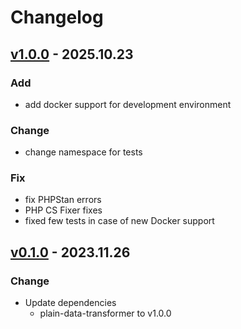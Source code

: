 # Changelog
## [v1.0.0] - 2025.10.23
### Add
- add docker support for development environment

### Change
- change namespace for tests

### Fix
- fix PHPStan errors
- PHP CS Fixer fixes
- fixed few tests in case of new Docker support

## [v0.1.0] - 2023.11.26

### Change
- Update dependencies
  - plain-data-transformer to v1.0.0

[v1.0.0]: https://github.com/grzegorz-jamroz/filesystem/releases/tag/v1.0.0]
[v0.1.0]: https://github.com/grzegorz-jamroz/filesystem/releases/tag/v0.1.0]
